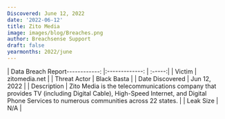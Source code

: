 ```yaml
---
Discovered: June 12, 2022
date: '2022-06-12'
title: Zito Media
image: images/blog/Breaches.png
author: Breachsense Support
draft: false
yearmonths: 2022/june
---
```


| Data Breach Report------------:   |:-------------:    | :-----:|
| Victim    | zitomedia.net      | 
| Threat Actor    | Black Basta      | 
| Date Discovered    | Jun 12, 2022      | 
| Description    | Zito Media is the telecommunications company that provides TV (including Digital Cable), High-Speed Internet, and Digital Phone Services to numerous communities across 22 states.      | 
| Leak Size    | N/A      | 

